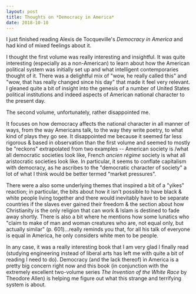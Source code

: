 ```yaml
---
layout: post
title: Thoughts on *Democracy in America*
date: 2018-10-10
---
```


I just finished reading Alexis de Tocqueville's *Democracy in America* and had kind of mixed feelings about it.

I thought the first volume was really interesting and insightful.
It was quite interesting (especially as a non-American) to learn about how the American political system was initially set up and what intelligent contemporaries thought of it.
There was a delightful mix of "wow, he really called this" and "wow, that has really changed since his day" that made it feel very relevant.
I gleaned quite a bit of insight into the genesis of a number of United States political institutions and indeed aspects of American national character to the present day.


The second volume, unfortunately, rather disappointed me.

It focuses on how democracy affects the national character in all manner of ways, from the way Americans talk, to the way they write poetry, to what kind of plays they go see.
It disappointed me because it seemed far less rigorous & based in observation than the first volume and seemed to mostly be "reckons" extrapolated from two examples -- American society is /what all democratic societies look like, French *ancien régime* society is what all aristocratic societies look like.
In particular, it seems to conflate capitalism with democracy, as he ascribes to the "democratic character of society" a lot of what I think would be better termed "market pressures".

There were a also some underlying themes that inspired a bit of a "yikes" reaction; in particular, the bits about how it isn't possible to have black & white people living together and there would inevitably have to be separate countries if the slaves ever gained their freedom & the section about how Christianity is the only religion that can work & Islam is destined to fade away shortly.
There is also a bit where he mentions how some lunatics who "claim to make of man and woman creatures who are, not equal only, but actually similar" (p. 601)...really reminds you that, for all his talk of everyone is equal in America, he only considers white men to be people.

In any case, it was a really interesting book that I am very glad I finally read (studying engineering instead of liberal arts has left me with quite a bit of reading I need to do).
Democracy (and the lack thereof) in America is a pretty big concern right now and this book (in conjunction with the extremely excellent two-volume series *The Invention of the White Race* by Theodore Allen) is helping me figure out what this strange and terrifying system is about.
